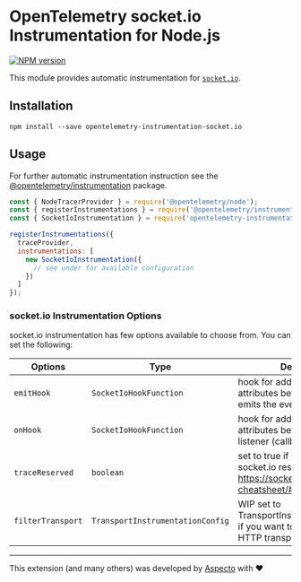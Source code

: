 # OpenTelemetry socket.io Instrumentation for Node.js
[![NPM version](https://img.shields.io/npm/v/opentelemetry-instrumentation-socket.io.svg)](https://www.npmjs.com/package/opentelemetry-instrumentation-socket.io)

This module provides automatic instrumentation for [`socket.io`](https://github.com/socketio/socket.io).

## Installation

```
npm install --save opentelemetry-instrumentation-socket.io
```

## Usage
For further automatic instrumentation instruction see the [@opentelemetry/instrumentation](https://github.com/open-telemetry/opentelemetry-js/tree/main/packages/opentelemetry-instrumentation) package.

```js
const { NodeTracerProvider } = require('@opentelemetry/node');
const { registerInstrumentations } = require('@opentelemetry/instrumentation');
const { SocketIoInstrumentation } = require('opentelemetry-instrumentation-socket.io);

registerInstrumentations({
  traceProvider,
  instrumentations: [
    new SocketIoInstrumentation({
      // see under for available configuration
    })
  ]
});
```

### socket.io Instrumentation Options

socket.io instrumentation has few options available to choose from. You can set the following:

| Options        | Type                                   | Description                                                                                     |
| -------------- | -------------------------------------- | ----------------------------------------------------------------------------------------------- |
| `emitHook` | `SocketIoHookFunction` | hook for adding custom attributes before socket.io emits the event |
| `onHook` | `SocketIoHookFunction` | hook for adding custom attributes before the event listener (callback) is invoked |
| `traceReserved` | `boolean` | set to true if you want to trace socket.io reserved events (see https://socket.io/docs/v4/emit-cheatsheet/#Reserved-events) |
| `filterTransport` | `TransportInstrumentationConfig` | WIP set to TransportInstrumentationConfig if you want to filter out socket.io HTTP transport |
---

This extension (and many others) was developed by [Aspecto](https://www.aspecto.io/) with ❤️
